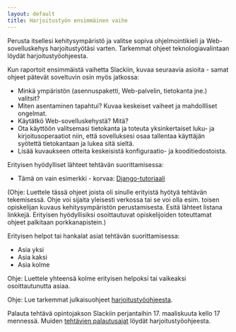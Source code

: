 ```yaml
---
layout: default
title: Harjoitustyön ensimmäinen vaihe
---
```


<!-- # Harjoitustyön ensimmäinen vaihe -->

Perusta itsellesi kehitysympäristö ja valitse sopiva ohjelmointikieli ja Web-sovelluskehys harjoitustyötäsi varten. Tarkemmat ohjeet teknologiavalintaan löydät harjoitustyöohjeesta.

Kun raportoit ensimmäistä vaihetta Slackiin, kuvaa seuraavia asioita - samat ohjeet pätevät soveltuvin osin myös jatkossa:

* Minkä ympäristön (asennuspaketti, Web-palvelin, tietokanta jne.) valitsit?
* Miten asentaminen tapahtui? Kuvaa keskeiset vaiheet ja mahdollliset ongelmat.
* Käytätkö Web-sovelluskehystä? Mitä?
* Ota käyttöön valitsemasi tietokanta ja toteuta yksinkertaiset luku- ja kirjoitusoperaatiot niin, että sovelluksesi osaa tallentaa käyttäjän syötettä tietokantaan ja lukea sitä sieltä.
* Lisää kuvaukseen otteita keskeisistä konfiguraatio- ja kooditiedostoista.

Erityisen hyödylliset lähteet tehtävän suorittamisessa:

* Tämä on vain esimerkki - korvaa: [Django-tutoriaali](https://www.djangoproject.com/start/)

(Ohje: Luettele tässä ohjeet joista oli sinulle erityistä hyötyä tehtävän tekemisessä.
Ohje voi sijaita yleisesti verkossa tai se voi olla esim. toisen opiskelijan kuvaus kehitysympäristön perustamisesta.
Esitä lähteet listana linkkejä.
Erityisen hyödyllisiksi osoittautuvat opiskelijoiden toteuttamat ohjeet palkitaan porkkanapistein.)

Erityisen helpot tai hankalat asiat tehtävän suorittamisessa:

* Asia yksi
* Asia kaksi
* Asia kolme

Ohje: Luettele yhteensä kolme erityisen helpoksi tai vaikeaksi osoittautunutta asiaa.

Ohje: Lue tarkemmat julkaisuohjeet [harjoitustyöohjeesta](https://ohsiha.github.io/2018/harjoitustyo).

Palauta tehtävä opintojakson Slackiin perjantaihin 17. maaliskuuta kello 17 mennessä. Muiden [tehtävien palautusajat](https://ohsiha.github.io/2018/harjoitustyo#harjoitustyöpisteet-ja-arvosana) löydät harjoitustyöohjeesta.
